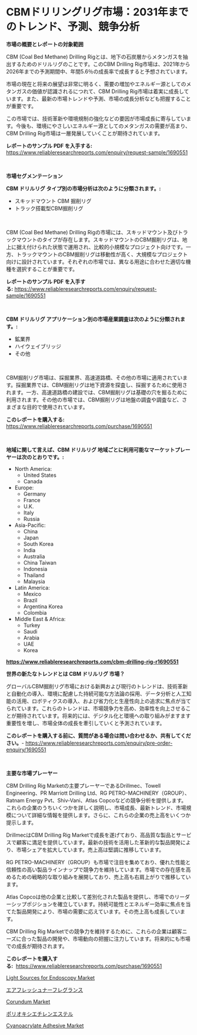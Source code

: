 <p><h1>CBMドリリングリグ市場：2031年までのトレンド、予測、競争分析</h1></p><p><strong>市場の概要とレポートの対象範囲</strong></p>
<p><p>CBM (Coal Bed Methane) Drilling Rigとは、地下の石炭層からメタンガスを抽出するためのドリルリグのことです。このCBM Drilling Rig市場は、2021年から2026年までの予測期間中、年間5.6％の成長率で成長すると予想されています。</p><p>市場の現在と将来の展望は非常に明るく、需要の増加やエネルギー源としてのメタンガスの価値が認識されるにつれて、CBM Drilling Rig市場は着実に成長しています。また、最新の市場トレンドや予測、市場の成長分析なども把握することが重要です。</p><p>この市場では、技術革新や環境規制の強化などの要因が市場成長に寄与しています。今後も、環境にやさしいエネルギー源としてのメタンガスの需要が高まり、CBM Drilling Rig市場は一層発展していくことが期待されています。</p></p>
<p><strong>レポートのサンプル PDF を入手する:</strong> <a href="https://www.reliableresearchreports.com/enquiry/request-sample/1690551">https://www.reliableresearchreports.com/enquiry/request-sample/1690551</a></p>
<p>&nbsp;</p>
<p><strong>市場セグメンテーション</strong></p>
<p><strong>CBM ドリルリグ タイプ別の市場分析は次のように分類されます。:</strong></p>
<p><ul><li>スキッドマウント CBM 掘削リグ</li><li>トラック搭載型CBM掘削リグ</li></ul></p>
<p>&nbsp;</p>
<p><p>CBM (Coal Bed Methane) Drilling Rigの市場には、スキッドマウント及びトラックマウントのタイプが存在します。スキッドマウントのCBM掘削リグは、地上に据え付けられた状態で運用され、比較的小規模なプロジェクト向けです。一方、トラックマウントのCBM掘削リグは移動性が高く、大規模なプロジェクト向けに設計されています。それぞれの市場では、異なる用途に合わせた適切な機種を選択することが重要です。</p></p>
<p><strong>レポートのサンプル PDF を入手する:</strong>&nbsp;<a href="https://www.reliableresearchreports.com/enquiry/request-sample/1690551">https://www.reliableresearchreports.com/enquiry/request-sample/1690551</a></p>
<p>&nbsp;</p>
<p><strong> CBM ドリルリグ アプリケーション別の市場産業調査は次のように分類されます。:</strong></p>
<p><ul><li>鉱業界</li><li>ハイウェイブリッジ</li><li>その他</li></ul></p>
<p>&nbsp;</p>
<p><p>CBM掘削リグ市場は、採掘業界、高速道路橋、その他の市場に適用されています。採掘業界では、CBM掘削リグは地下資源を探査し、採掘するために使用されます。一方、高速道路橋の建設では、CBM掘削リグは基礎の穴を掘るために利用されます。その他の市場では、CBM掘削リグは地盤の調査や調査など、さまざまな目的で使用されています。</p></p>
<p><strong>このレポートを購入する:</strong>&nbsp; <a href="https://www.reliableresearchreports.com/purchase/1690551">https://www.reliableresearchreports.com/purchase/1690551</a></p>
<p>&nbsp;</p>
<p><strong>地域に関して言えば、CBM ドリルリグ 地域ごとに利用可能なマーケットプレーヤーは次のとおりです。:</strong></p>
<p><ul>
    <li>
        North America:
        <ul>
            <li>United States</li>
            <li>Canada</li>
        </ul>
    </li>
    <li>
        Europe:
        <ul>
            <li>Germany</li>
            <li>France</li>
            <li>U.K.</li>
            <li>Italy</li>
            <li>Russia</li>
        </ul>
    </li>
    <li>
        Asia-Pacific:
        <ul>
            <li>China</li>
            <li>Japan</li>
            <li>South Korea</li>
            <li>India</li>
            <li>Australia</li>
            <li>China Taiwan</li>
            <li>Indonesia</li>
            <li>Thailand</li>
            <li>Malaysia</li>
        </ul>
    </li>
    <li>
        Latin America:
        <ul>
            <li>Mexico</li>
            <li>Brazil</li>
            <li>Argentina Korea</li>
            <li>Colombia</li>
        </ul>
    </li>
    <li>
        Middle East & Africa:
        <ul>
            <li>Turkey</li>
            <li>Saudi</li>
            <li>Arabia</li>
            <li>UAE</li>
            <li>Korea</li>
        </ul>
    </li>
    </ul></p>
<p><strong><a href="https://www.reliableresearchreports.com/cbm-drilling-rig-r1690551">https://www.reliableresearchreports.com/cbm-drilling-rig-r1690551</a></strong>&nbsp;</p>
<p><strong>世界の新たなトレンドとは CBM ドリルリグ 市場？</strong></p>
<p><p>グローバルCBM掘削リグ市場における新興および現行のトレンドは、技術革新と自動化の導入、環境に配慮した持続可能な方法論の採用、データ分析と人工知能の活用、ロボティクスの導入、および省力化と生産性向上の追求に焦点が当てられています。これらのトレンドは、市場競争力を高め、効率性を向上させることが期待されています。将来的には、デジタル化と環境への取り組みがますます重要性を増し、市場全体の成長を牽引していくと予測されています。</p></p>
<p><strong>このレポートを購入する前に、質問がある場合は問い合わせるか、共有してください。</strong>- <a href="https://www.reliableresearchreports.com/enquiry/pre-order-enquiry/1690551">https://www.reliableresearchreports.com/enquiry/pre-order-enquiry/1690551</a></p>
<p>&nbsp;</p>
<p><strong>主要な市場プレーヤー</strong></p>
<p><p>CBM Drilling Rig Marketの主要プレーヤーであるDrillmec、Towell Engineering、PR Marriott Drilling Ltd、RG PETRO-MACHINERY（GROUP）、Ratnam Energy Pvt、Shiv-Vani、Atlas Copcoなどの競争分析を提供します。これらの企業のうちいくつかを詳しく説明し、市場成長、最新トレンド、市場規模について詳細な情報を提供します。さらに、これらの企業の売上高をいくつか提示します。</p><p>DrillmecはCBM Drilling Rig Marketで成長を遂げており、高品質な製品とサービスで顧客に満足を提供しています。最新の技術を活用した革新的な製品開発により、市場シェアを拡大しています。売上高は堅調に推移しています。</p><p>RG PETRO-MACHINERY（GROUP）も市場で注目を集めており、優れた性能と信頼性の高い製品ラインナップで競争力を維持しています。市場での存在感を高めるための戦略的な取り組みを展開しており、売上高も右肩上がりで推移しています。</p><p>Atlas Copcoは他の企業と比較して差別化された製品を提供し、市場でのリーダーシップポジションを確立しています。持続可能性とエネルギー効率に焦点を当てた製品開発により、市場の需要に応えています。その売上高も成長しています。</p><p>CBM Drilling Rig Marketでの競争力を維持するために、これらの企業は顧客ニーズに合った製品の開発や、市場動向の把握に注力しています。将来的にも市場での成長が期待されます。</p></p>
<p><strong>このレポートを購入する:</strong>&nbsp;&nbsp;<a href="https://www.reliableresearchreports.com/purchase/1690551">https://www.reliableresearchreports.com/purchase/1690551</a></p>
<p><p><a href="https://github.com/johnbach50/Market-Research-Report-List-2/blob/main/light-sources-for-endoscopy-market.md">Light Sources for Endoscopy Market</a></p><p><a href="https://github.com/joaejkdzgyljvo6/Market-Research-Report-List-1/blob/main/234367724043.md">エアフレッシュナーフレグランス</a></p><p><a href="https://issuu.com/reportprime-2/docs/corundum-market-size-2030.pptx">Corundum Market</a></p><p><a href="https://medium.com/@kelsitorphy644/%E3%83%9D%E3%83%AA%E3%82%AA%E3%82%AD%E3%82%B7%E3%82%A8%E3%83%81%E3%83%AC%E3%83%B3%E3%82%A8%E3%82%B9%E3%83%86%E3%83%AB%E5%B8%82%E5%A0%B4-2031%E5%B9%B4%E3%81%BE%E3%81%A7%E3%81%AE%E3%83%88%E3%83%AC%E3%83%B3%E3%83%89-%E4%BA%88%E6%B8%AC-%E7%AB%B6%E4%BA%89%E5%88%86%E6%9E%90-ff97f0e19820">ポリオキシエチレンエステル</a></p><p><a href="https://issuu.com/reportprime-2/docs/cyanoacrylate-adhesive-market-size-2030.pptx">Cyanoacrylate Adhesive Market</a></p></p>